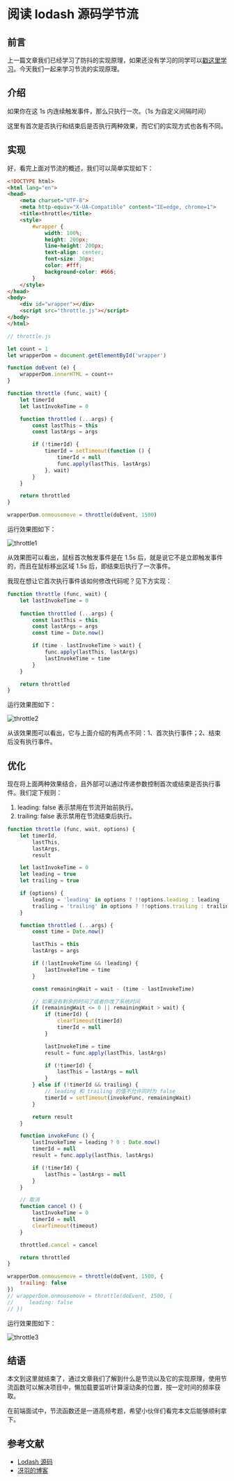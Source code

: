 # 阅读 lodash 源码学节流

## 前言

上一篇文章我们已经学习了防抖的实现原理，如果还没有学习的同学可以[戳这里学习]('/guide/js_subject/阅读lodash源码学防抖')。今天我们一起来学习节流的实现原理。

## 介绍

如果你在这 1s 内连续触发事件，那么只执行一次。（1s 为自定义间隔时间）

这里有首次是否执行和结束后是否执行两种效果，而它们的实现方式也各有不同。

## 实现

好，看完上面对节流的概述，我们可以简单实现如下：
```html
<!DOCTYPE html>
<html lang="en">
<head>
    <meta charset="UTF-8">
    <meta http-equiv="X-UA-Compatible" content="IE=edge, chrome=1">
    <title>throttle</title>
    <style>
        #wrapper {
            width: 100%;
            height: 200px;
            line-height: 200px;
            text-align: center;
            font-size: 30px;
            color: #fff;
            background-color: #666;
        }
    </style>
</head>
<body>
    <div id="wrapper"></div>
    <script src="throttle.js"></script>
</body>
</html>
```
```js
// throttle.js

let count = 1
let wrapperDom = document.getElementById('wrapper')

function doEvent (e) {
    wrapperDom.innerHTML = count++
}

function throttle (func, wait) {
    let timerId
    let lastInvokeTime = 0

    function throttled (...args) {
        const lastThis = this
        const lastArgs = args

        if (!timerId) {
            timerId = setTimeout(function () {
                timerId = null
                func.apply(lastThis, lastArgs)
            }, wait)
        }
    }

    return throttled
}

wrapperDom.onmousemove = throttle(doEvent, 1500)
```
运行效果图如下：

![throttle1](../../assets/js_subject/throttle1.gif)

从效果图可以看出，鼠标首次触发事件是在 1.5s 后，就是说它不是立即触发事件的，而且在鼠标移出区域 1.5s 后，即结束后执行了一次事件。

我现在想让它首次执行事件该如何修改代码呢？见下方实现：
```js
function throttle (func, wait) {
    let lastInvokeTime = 0
    
    function throttled (...args) {
        const lastThis = this
        const lastArgs = args
        const time = Date.now()

        if (time - lastInvokeTime > wait) {
            func.apply(lastThis, lastArgs)
            lastInvokeTime = time
        }
    }

    return throttled
}
```
运行效果图如下：

![throttle2](../../assets/js_subject/throttle2.gif)

从该效果图可以看出，它与上面介绍的有两点不同：1、首次执行事件；2、结束后没有执行事件。

## 优化

现在将上面两种效果结合，且外部可以通过传递参数控制首次或结束是否执行事件。我们定下规则：

1. leading: false 表示禁用在节流开始前执行。
2. trailing: false 表示禁用在节流结束后执行。

```js
function throttle (func, wait, options) {
    let timerId,
        lastThis,
        lastArgs,
        result

    let lastInvokeTime = 0
    let leading = true
    let trailing = true

    if (options) {
        leading = 'leading' in options ? !!options.leading : leading
        trailing = 'trailing' in options ? !!options.trailing : trailing
    }

    function throttled (...args) {
        const time = Date.now()

        lastThis = this
        lastArgs = args

        if (!lastInvokeTime && !leading) {
            lastInvokeTime = time
        }

        const remainingWait = wait - (time - lastInvokeTime)

        // 如果没有剩余的时间了或者你改了系统时间
        if (remainingWait <= 0 || remainingWait > wait) {
            if (timerId) {
                clearTimeout(timerId)
                timerId = null
            }

            lastInvokeTime = time
            result = func.apply(lastThis, lastArgs)

            if (!timerId) {
                lastThis = lastArgs = null
            }
        } else if (!timerId && trailing) {
            // leading 和 trailing 的值不允许同时为 false
            timerId = setTimeout(invokeFunc, remainingWait)
        }

        return result
    }

    function invokeFunc () {
        lastInvokeTime = leading ? 0 : Date.now()
        timerId = null
        result = func.apply(lastThis, lastArgs)

        if (!timerId) {
            lastThis = lastArgs = null
        }
    }

    // 取消
    function cancel () {
        lastInvokeTime = 0
        timerId = null
        clearTimeout(timeout)
    }

    throttled.cancel = cancel

    return throttled
}

wrapperDom.onmousemove = throttle(doEvent, 1500, {
    trailing: false
})
// wrapperDom.onmousemove = throttle(doEvent, 1500, {
//     leading: false
// })
```
运行效果图如下：

![throttle3](../../assets/js_subject/throttle3.gif)

## 结语

本文到这里就结束了，通过文章我们了解到什么是节流以及它的实现原理，使用节流函数可以解决项目中，懒加载要监听计算滚动条的位置，按一定时间的频率获取。

在前端面试中，节流函数还是一道高频考题，希望小伙伴们看完本文后能够顺利拿下。

## 参考文献

- [Lodash 源码](https://github.com/lodash/lodash/blob/master/throttle.js)
- [冴羽的博客](https://github.com/mqyqingfeng/Blog/issues/26)